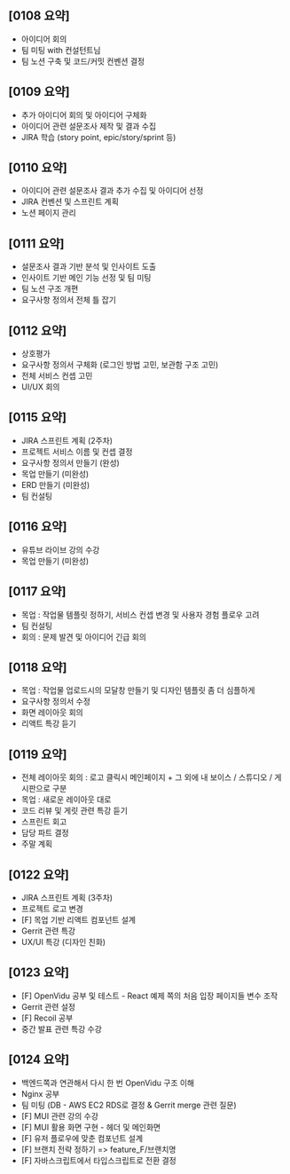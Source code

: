 ## [0108 요약]

- 아이디어 회의
- 팀 미팅 with 컨설턴트님
- 팀 노션 구축 및 코드/커밋 컨벤션 결정

## [0109 요약]

- 추가 아이디어 회의 및 아이디어 구체화
- 아이디어 관련 설문조사 제작 및 결과 수집
- JIRA 학습 (story point, epic/story/sprint 등)

## [0110 요약]

- 아이디어 관련 설문조사 결과 추가 수집 및 아이디어 선정
- JIRA 컨벤션 및 스프린트 계획
- 노션 페이지 관리

## [0111 요약]

- 설문조사 결과 기반 분석 및 인사이트 도출
- 인사이트 기반 메인 기능 선정 및 팀 미팅
- 팀 노션 구조 개편
- 요구사항 정의서 전체 틀 잡기

## [0112 요약]

- 상호평가
- 요구사항 정의서 구체화 (로그인 방법 고민, 보관함 구조 고민)
- 전체 서비스 컨셉 고민
- UI/UX 회의

## [0115 요약]

- JIRA 스프린트 계획 (2주차)
- 프로젝트 서비스 이름 및 컨셉 결정
- 요구사항 정의서 만들기 (완성)
- 목업 만들기 (미완성)
- ERD 만들기 (미완성)
- 팀 컨설팅

## [0116 요약]

- 유튜브 라이브 강의 수강
- 목업 만들기 (미완성)

## [0117 요약]

- 목업 : 작업물 템플릿 정하기, 서비스 컨셉 변경 및 사용자 경험 플로우 고려
- 팀 컨설팅
- 회의 : 문제 발견 및 아이디어 긴급 회의

## [0118 요약]

- 목업 : 작업물 업로드시의 모달창 만들기 및 디자인 템플릿 좀 더 심플하게
- 요구사항 정의서 수정
- 화면 레이아웃 회의
- 리액트 특강 듣기

## [0119 요약]

- 전체 레이아웃 회의 : 로고 클릭시 메인페이지 + 그 외에 내 보이스 / 스튜디오 / 게시판으로 구분
- 목업 : 새로운 레이아웃 대로
- 코드 리뷰 및 게릿 관련 특강 듣기
- 스프린트 회고
- 담당 파트 결정
- 주말 계획

## [0122 요약]

- JIRA 스프린트 계획 (3주차)
- 프로젝트 로고 변경
- [F] 목업 기반 리액트 컴포넌트 설계
- Gerrit 관련 특강
- UX/UI 특강 (디자인 친화)

## [0123 요약]

- [F] OpenVidu 공부 및 테스트 - React 예제 쪽의 처음 입장 페이지들 변수 조작
- Gerrit 관련 설정
- [F] Recoil 공부
- 중간 발표 관련 특강 수강

## [0124 요약]

- 백엔드쪽과 연관해서 다시 한 번 OpenVidu 구조 이해
- Nginx 공부
- 팀 미팅 (DB - AWS EC2 RDS로 결정 & Gerrit merge 관련 질문)
- [F] MUI 관련 강의 수강
- [F] MUI 활용 화면 구현 - 헤더 및 메인화면
- [F] 유저 플로우에 맞춘 컴포넌트 설계
- [F] 브랜치 전략 정하기 => feature_F/브랜치명
- [F] 자바스크립트에서 타입스크립트로 전환 결정
